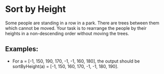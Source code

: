 <h1>Sort by Height</h1>

<p>Some people are standing in a row in a park. There are trees between them which cannot be moved. Your task is to rearrange the people by their heights in a non-descending order without moving the trees.</p>
<h2>Examples:</h2>

<ul>
<li>For a = [-1, 150, 190, 170, -1, -1, 160, 180], the output should be
    sortByHeight(a) = [-1, 150, 160, 170, -1, -1, 180, 190].</li>
</ul>

